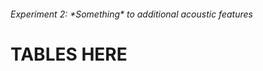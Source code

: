 <h6 class="project-name">Experiment 2: *Something* to additional acoustic features</h6>

# TABLES HERE
